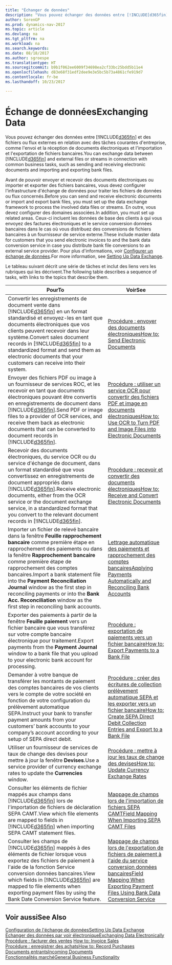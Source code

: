 ```yaml
---
title: "Échanger de données"
description: "Vous pouvez échanger des données entre [!INCLUDE[d365fin](includes/d365fin_md.md)] et des fichiers ou flux externes en relation avec des tâches courantes d'entreprise, comme l'envoi et la réception de documents électroniques et l'importation et l'exportation de fichiers bancaires."
author: SorenGP
ms.prod: dynamics-nav-2017
ms.topic: article
ms.devlang: na
ms.tgt_pltfrm: na
ms.workload: na
ms.search.keywords: 
ms.date: 08/18/2017
ms.author: sgroespe
ms.translationtype: HT
ms.sourcegitcommit: b9b1f062ee6009f34698ea2cf33bc25bdd5b11e4
ms.openlocfilehash: d83e68f31edf2dee9e3e5bc5b73a4861cfe919d7
ms.contentlocale: fr-be
ms.lasthandoff: 10/23/2017

---
```

# <a name="exchanging-data"></a><span data-ttu-id="f5bf6-103">Échange de données</span><span class="sxs-lookup"><span data-stu-id="f5bf6-103">Exchanging Data</span></span>
<span data-ttu-id="f5bf6-104">Vous pouvez échanger des données entre [!INCLUDE[d365fin](includes/d365fin_md.md)] et des fichiers ou flux externes en relation avec des tâches courantes d'entreprise, comme l'envoi et la réception de documents électroniques et l'importation et l'exportation de fichiers bancaires.</span><span class="sxs-lookup"><span data-stu-id="f5bf6-104">You can exchange data between [!INCLUDE[d365fin](includes/d365fin_md.md)] and external files or streams in connection with common business tasks, such as sending and receiving electronic documents and importing and exporting bank files.</span></span>  

<span data-ttu-id="f5bf6-105">Avant de pouvoir envoyer et recevoir des documents électroniques ou importer et exporter des fichiers bancaires, vous devez configurer l'infrastructure d'échange de données pour traiter les fichiers de données ou flux concernés.</span><span class="sxs-lookup"><span data-stu-id="f5bf6-105">Before you can send and receive electronic documents or import and export bank files, you must set up the data exchange framework to process the involved data files or streams.</span></span> <span data-ttu-id="f5bf6-106">En outre, vous devez configurer des domaines associées.</span><span class="sxs-lookup"><span data-stu-id="f5bf6-106">In addition, you must set up related areas.</span></span> <span data-ttu-id="f5bf6-107">Ceux-ci incluent les données de base des clients à qui vous envoyez des factures électroniques et le service conversion données bancaires dans le cas où vous distribuez des conversions de fichiers bancaires à un fournisseur de service externe.</span><span class="sxs-lookup"><span data-stu-id="f5bf6-107">These include master data for customers that you send electronic invoices to and the bank data conversion service in case you distribute bank file conversions to an external service provider.</span></span> <span data-ttu-id="f5bf6-108">Pour plus d'informations, voir [Configurer un échange de données](across-set-up-data-exchange.md).</span><span class="sxs-lookup"><span data-stu-id="f5bf6-108">For more information, see [Setting Up Data Exchange](across-set-up-data-exchange.md).</span></span>  

 <span data-ttu-id="f5bf6-109">Le tableau suivant décrit une série de tâches et inclut des liens vers les rubriques qui les décrivent.</span><span class="sxs-lookup"><span data-stu-id="f5bf6-109">The following table describes a sequence of tasks, with links to the topics that describe them.</span></span>  

|<span data-ttu-id="f5bf6-110">**Pour**</span><span class="sxs-lookup"><span data-stu-id="f5bf6-110">**To**</span></span>|<span data-ttu-id="f5bf6-111">**Voir**</span><span class="sxs-lookup"><span data-stu-id="f5bf6-111">**See**</span></span>|  
|------------|-------------|  
|<span data-ttu-id="f5bf6-112">Convertir les enregistrements de document vente dans [!INCLUDE[d365fin](includes/d365fin_md.md)] en un format standardisé et envoyez\-les en tant que documents électroniques que vos clients peuvent recevoir dans leur système.</span><span class="sxs-lookup"><span data-stu-id="f5bf6-112">Convert sales document records in [!INCLUDE[d365fin](includes/d365fin_md.md)] to a standardized format and send them as electronic documents that your customers can receive into their system.</span></span>|[<span data-ttu-id="f5bf6-113">Procédure : envoyer des documents électroniques</span><span class="sxs-lookup"><span data-stu-id="f5bf6-113">How to: Send Electronic Documents</span></span>](sales-how-to-send-electronic-documents.md)|  
|<span data-ttu-id="f5bf6-114">Envoyer des fichiers PDF ou image à un fournisseur de services ROC, et les recevoir en tant que documents électroniques pouvant être convertis en enregistrements de document dans [!INCLUDE[d365fin](includes/d365fin_md.md)].</span><span class="sxs-lookup"><span data-stu-id="f5bf6-114">Send PDF or image files to a provider of OCR services, and receive them back as electronic documents that can be converted to document records in [!INCLUDE[d365fin](includes/d365fin_md.md)].</span></span>|[<span data-ttu-id="f5bf6-115">Procédure : utiliser un service OCR pour convertir des fichiers PDF et image en documents électroniques</span><span class="sxs-lookup"><span data-stu-id="f5bf6-115">How to: Use OCR to Turn PDF and Image Files into Electronic Documents</span></span>](across-how-use-ocr-pdf-images-files.md)|  
|<span data-ttu-id="f5bf6-116">Recevoir des documents électroniques, du service OCR ou du service d'échange de document, dans un format standardisé que vous convertissez en enregistrements de document appropriés dans [!INCLUDE[d365fin](includes/d365fin_md.md)].</span><span class="sxs-lookup"><span data-stu-id="f5bf6-116">Receive electronic documents, either from the OCR service or the document exchange service, in a standardized format that you convert to the relevant document records in [!INCLUDE[d365fin](includes/d365fin_md.md)].</span></span>|[<span data-ttu-id="f5bf6-117">Procédure : recevoir et convertir des documents électroniques</span><span class="sxs-lookup"><span data-stu-id="f5bf6-117">How to: Receive and Convert Electronic Documents</span></span>](purchasing-how-to-receive-and-convert-electronic-documents.md)|  
|<span data-ttu-id="f5bf6-118">Importer un fichier de relevé bancaire dans la fenêtre **Feuille rapprochement bancaire** comme première étape en rapprochement des paiements ou dans la fenêtre **Rapprochement bancaire** comme première étape de rapprochement des comptes bancaires.</span><span class="sxs-lookup"><span data-stu-id="f5bf6-118">Import a bank statement file into the **Payment Reconciliation Journal** window as the first step in reconciling payments or into the **Bank Acc. Reconciliation** window as the first step in reconciling bank accounts.</span></span>|[<span data-ttu-id="f5bf6-119">Lettrage automatique des paiements et rapprochement des comptes bancaires</span><span class="sxs-lookup"><span data-stu-id="f5bf6-119">Applying Payments Automatically and Reconciling Bank Accounts</span></span>](receivables-apply-payments-auto-reconcile-bank-accounts.md)|  
|<span data-ttu-id="f5bf6-120">Exporter des paiements à partir de la fenêtre **Feuille paiement** vers un fichier bancaire que vous transférez sur votre compte bancaire électronique pour traitement.</span><span class="sxs-lookup"><span data-stu-id="f5bf6-120">Export payments from the **Payment Journal** window to a bank file that you upload to your electronic bank account for processing.</span></span>|[<span data-ttu-id="f5bf6-121">Procédure : exportation de paiements vers un fichier bancaire</span><span class="sxs-lookup"><span data-stu-id="f5bf6-121">How to: Export Payments to a Bank File</span></span>](payables-how-export-payments-bank-file.md)|  
|<span data-ttu-id="f5bf6-122">Demander à votre banque de transférer les montants de paiement des comptes bancaires de vos clients vers le compte de votre société en fonction de votre configuration du prélèvement automatique SEPA.</span><span class="sxs-lookup"><span data-stu-id="f5bf6-122">Instruct your bank to transfer payment amounts from your customers’ bank accounts to your company’s account according to your setup of SEPA direct debit.</span></span>|[<span data-ttu-id="f5bf6-123">Procédure : créer des écritures de collection prélèvement automatique SEPA et les exporter vers un fichier bancaire</span><span class="sxs-lookup"><span data-stu-id="f5bf6-123">How to: Create SEPA Direct Debit Collection Entries and Export to a Bank File</span></span>](finance-how-create-sepa-direct-debit-collection-entries-export-bank-file.md)|  
|<span data-ttu-id="f5bf6-124">Utiliser un fournisseur de services de taux de change des devises pour mettre à jour la fenêtre **Devises**.</span><span class="sxs-lookup"><span data-stu-id="f5bf6-124">Use a service provider of currency exchange rates to update the **Currencies** window.</span></span>|[<span data-ttu-id="f5bf6-125">Procédure : mettre à jour les taux de change des devises</span><span class="sxs-lookup"><span data-stu-id="f5bf6-125">How to: Update Currency Exchange Rates</span></span>](finance-how-update-currencies.md)|  
|<span data-ttu-id="f5bf6-126">Consulter les éléments de fichier mappés aux champs dans [!INCLUDE[d365fin](includes/d365fin_md.md)] lors de l'importation de fichiers de déclaration SEPA CAMT.</span><span class="sxs-lookup"><span data-stu-id="f5bf6-126">View which file elements are mapped to fields in [!INCLUDE[d365fin](includes/d365fin_md.md)] when importing SEPA CAMT statement files.</span></span>|[<span data-ttu-id="f5bf6-127">Mappage de champs lors de l'importation de fichiers SEPA CAMT</span><span class="sxs-lookup"><span data-stu-id="f5bf6-127">Field Mapping When Importing SEPA CAMT Files</span></span>](across-field-mapping-when-importing-sepa-camt-files.md)|  
|<span data-ttu-id="f5bf6-128">Consulter les champs de [!INCLUDE[d365fin](includes/d365fin_md.md)] mappés à des éléments de fichier lorsque vous exportez des fichiers de paiement à l'aide de la fonction Service conversion données bancaires.</span><span class="sxs-lookup"><span data-stu-id="f5bf6-128">View which fields in [!INCLUDE[d365fin](includes/d365fin_md.md)] are mapped to file elements when exporting payment files by using the Bank Date Conversion Service feature.</span></span>|[<span data-ttu-id="f5bf6-129">Mappage de champs lors de l'exportation de fichiers de paiement à l'aide du service conversion données bancaires</span><span class="sxs-lookup"><span data-stu-id="f5bf6-129">Field Mapping When Exporting Payment Files Using Bank Data Conversion Service</span></span>](across-field-mapping-when-exporting-payment-files-using-bank-data-conversion-service.md)|  

## <a name="see-also"></a><span data-ttu-id="f5bf6-130">Voir aussi</span><span class="sxs-lookup"><span data-stu-id="f5bf6-130">See Also</span></span>  
[<span data-ttu-id="f5bf6-131">Configuration de l'échange de données</span><span class="sxs-lookup"><span data-stu-id="f5bf6-131">Setting Up Data Exchange</span></span>](across-set-up-data-exchange.md)  
[<span data-ttu-id="f5bf6-132">Échanger des données par voir électronique</span><span class="sxs-lookup"><span data-stu-id="f5bf6-132">Exchanging Data Electronically</span></span>](across-data-exchange.md)  
<span data-ttu-id="f5bf6-133">[Procédure : facturer des ventes](sales-how-invoice-sales.md) </span><span class="sxs-lookup"><span data-stu-id="f5bf6-133">[How to: Invoice Sales](sales-how-invoice-sales.md) </span></span>  
[<span data-ttu-id="f5bf6-134">Procédure : enregistrer des achats</span><span class="sxs-lookup"><span data-stu-id="f5bf6-134">How to: Record Purchases</span></span>](purchasing-how-record-purchases.md)  
[<span data-ttu-id="f5bf6-135">Documents entrants</span><span class="sxs-lookup"><span data-stu-id="f5bf6-135">Incoming Documents</span></span>](across-income-documents.md)  
[<span data-ttu-id="f5bf6-136">Fonctionnalités marché</span><span class="sxs-lookup"><span data-stu-id="f5bf6-136">General Business Functionality</span></span>](ui-across-business-areas.md)  

